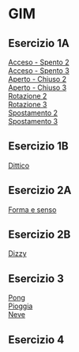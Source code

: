 # GIM

## Esercizio 1A  
[Acceso - Spento 2]()   
[Acceso - Spento 3]()  
[Aperto - Chiuso 2]()  
[Aperto - Chiuso 3]()  
[Rotazione 2]()  
[Rotazione 3]()  
[Spostamento 2]()  
[Spostamento 3]()  
## Esercizio 1B
[Dittico]()  
## Esercizio 2A
[Forma e senso](https://larobernasconi.github.io/GIM/Esercizio_2A)  
## Esercizio 2B
[Dizzy](https://larobernasconi.github.io/GIM/Esercizio_2B)  
## Esercizio 3
[Pong]()    
[Pioggia](https://larobernasconi.github.io/GIM/Esercizio_3/Pioggia)    
[Neve](https://larobernasconi.github.io/GIM/Esercizio_3/Neve)     
## Esercizio 4
